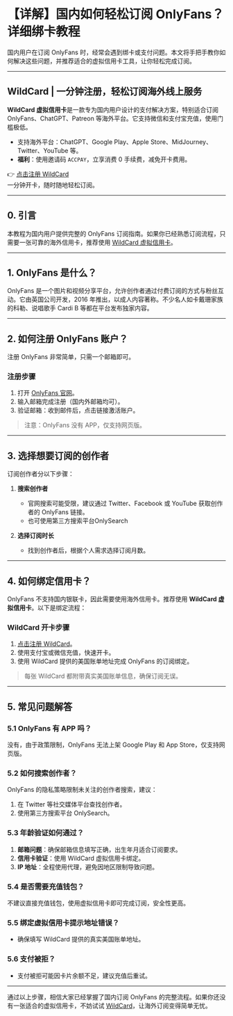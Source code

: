 # 【详解】国内如何轻松订阅 OnlyFans？详细绑卡教程

国内用户在订阅 OnlyFans 时，经常会遇到绑卡或支付问题。本文将手把手教你如何解决这些问题，并推荐适合的虚拟信用卡工具，让你轻松完成订阅。

---

## WildCard | 一分钟注册，轻松订阅海外线上服务
**WildCard 虚拟信用卡**是一款专为国内用户设计的支付解决方案，特别适合订阅 OnlyFans、ChatGPT、Patreon 等海外平台。它支持微信和支付宝充值，使用门槛极低。  
- 支持海外平台：ChatGPT、Google Play、Apple Store、MidJourney、Twitter、YouTube 等。  
- **福利**：使用邀请码 `ACCPAY`，立享消费 0 手续费，减免开卡费用。  

👉 [点击注册 WildCard](https://bit.ly/bewildcard)  
一分钟开卡，随时随地轻松订阅。

---

## 0. 引言

本教程为国内用户提供完整的 OnlyFans 订阅指南。如果你已经熟悉订阅流程，只需要一张可靠的海外信用卡，推荐使用 [WildCard 虚拟信用卡](https://bit.ly/bewildcard)。

---

## 1. OnlyFans 是什么？

OnlyFans 是一个图片和视频分享平台，允许创作者通过付费订阅的方式与粉丝互动。它由英国公司开发，2016 年推出，以成人内容著称。不少名人如卡戴珊家族的科勒、说唱歌手 Cardi B 等都在平台发布独家内容。

---

## 2. 如何注册 OnlyFans 账户？

注册 OnlyFans 非常简单，只需一个邮箱即可。

### 注册步骤
1. 打开 [OnlyFans 官网](https://onlyfans.com/)。
2. 输入邮箱完成注册（国内外邮箱均可）。
3. 验证邮箱：收到邮件后，点击链接激活账户。

> 注意：OnlyFans 没有 APP，仅支持网页版。

---

## 3. 选择想要订阅的创作者

订阅创作者分以下步骤：

1. **搜索创作者**  
   - 官网搜索可能受限，建议通过 Twitter、Facebook 或 YouTube 获取创作者的 OnlyFans 链接。  
   - 也可使用第三方搜索平台OnlySearch

2. **选择订阅时长**  
   - 找到创作者后，根据个人需求选择订阅月数。  

---

## 4. 如何绑定信用卡？

OnlyFans 不支持国内银联卡，因此需要使用海外信用卡。推荐使用 **WildCard 虚拟信用卡**。以下是绑定流程：

### WildCard 开卡步骤
1. [点击注册 WildCard](https://bit.ly/bewildcard)。  
2. 使用支付宝或微信充值，快速开卡。  
3. 使用 WildCard 提供的美国账单地址完成 OnlyFans 的订阅绑定。

> 每张 WildCard 都附带真实美国账单信息，确保订阅无误。

---

## 5. 常见问题解答

### 5.1 OnlyFans 有 APP 吗？
没有，由于政策限制，OnlyFans 无法上架 Google Play 和 App Store，仅支持网页版。

### 5.2 如何搜索创作者？
OnlyFans 的隐私策略限制未关注的创作者搜索，建议：
1. 在 Twitter 等社交媒体平台查找创作者。
2. 使用第三方搜索平台 OnlySearch。

### 5.3 年龄验证如何通过？
1. **邮箱问题**：确保邮箱信息填写正确，出生年月适合订阅要求。
2. **信用卡验证**：使用 WildCard 虚拟信用卡绑定。
3. **IP 地址**：全程使用代理，避免因地区限制导致问题。

### 5.4 是否需要充值钱包？
不建议直接充值钱包，使用虚拟信用卡即可完成订阅，安全性更高。

### 5.5 绑定虚拟信用卡提示地址错误？
- 确保填写 WildCard 提供的真实美国账单地址。

### 5.6 支付被拒？
- 支付被拒可能因卡片余额不足，建议充值后重试。

---

通过以上步骤，相信大家已经掌握了国内订阅 OnlyFans 的完整流程。如果你还没有一张适合的虚拟信用卡，不妨试试 [WildCard](https://bit.ly/bewildcard)，让海外订阅变得简单无忧。
